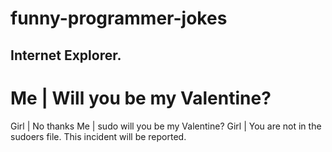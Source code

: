 # funny-programmer-jokes

Internet Explorer.
--

# Me | Will you be my Valentine?
Girl | No thanks
Me | sudo will you be my Valentine?
Girl | You are not in the sudoers file. This incident will be reported.
